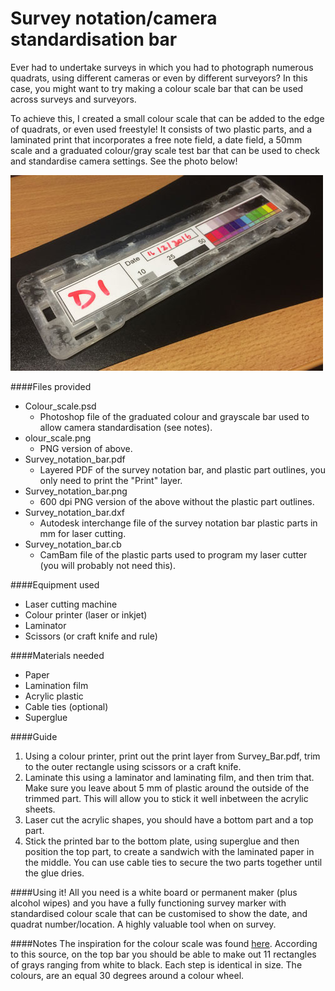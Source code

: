 Survey notation/camera standardisation bar
==========================

Ever had to undertake surveys in which you had to photograph numerous quadrats, using different cameras or even by different surveyors? In this case, you might want to try making a colour scale bar that can be used across surveys and surveyors.

To achieve this, I created a small colour scale that can be added to the edge of quadrats, or even used freestyle! It consists of two plastic parts, and a laminated print that incorporates a free note field, a date field, a 50mm scale and a graduated colour/gray scale test bar that can be used to check and standardise camera settings. See the photo below!

![Image of survey notation bar](https://github.com/marbiouk/Survey-Notation-Bar/blob/master/Photograph_of_constructed_device.jpg)

####Files provided
* Colour_scale.psd
  * Photoshop file of the graduated colour and grayscale bar used to allow camera standardisation (see notes).
* olour_scale.png
  * PNG version of above.
* Survey_notation_bar.pdf
  * Layered PDF of the survey notation bar, and plastic part outlines, you only need to print the "Print" layer.
* Survey_notation_bar.png
  * 600 dpi PNG version of the above without the plastic part outlines.
* Survey_notation_bar.dxf
  * Autodesk interchange file of the survey notation bar plastic parts in mm for laser cutting.
* Survey_notation_bar.cb
  * CamBam file of the plastic parts used to program my laser cutter (you will probably not need this).

####Equipment used
* Laser cutting machine
* Colour printer (laser or inkjet)
* Laminator
* Scissors (or craft knife and rule)

####Materials needed
* Paper
* Lamination film
* Acrylic plastic
* Cable ties (optional)
* Superglue

####Guide
1. Using a colour printer, print out the print layer from Survey_Bar.pdf, trim to the outer rectangle using scissors or a craft knife.
2. Laminate this using a laminator and laminating film, and then trim that. Make sure you leave about 5 mm of plastic around the outside of the trimmed part. This will allow you to stick it well inbetween the acrylic sheets.
3. Laser cut the acrylic shapes, you should have a bottom part and a top part.
4. Stick the printed bar to the bottom plate, using superglue and then position the top part, to create a sandwich with the laminated paper in the middle. You can use cable ties to secure the two parts together until the glue dries.

####Using it!
All you need is a white board or permanent maker (plus alcohol wipes) and you have a fully functioning survey marker with standardised colour scale that can be customised to show the date, and quadrat number/location. A highly valuable tool when on survey.

####Notes
The inspiration for the colour scale was found [here]( http://www.digitalsecrets.net/secrets/portabledarkroom.html). According to this source, on the top bar you should be able to make out 11 rectangles of grays ranging from white to black. Each step is identical in size. The colours, are an equal 30 degrees around a colour wheel.